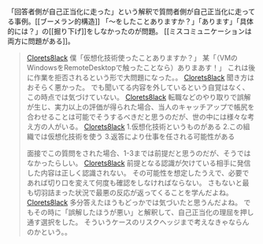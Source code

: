 
「回答者側が自己正当化に走った」という解釈で質問者側が自己正当化に走ってる事例。[[ブーメラン的構造]]
「〜をしたことありますか？」「あります」「具体的には？」の[[掘り下げ]]をしなかったのが問題。
[[ミスコミュニケーションは両方に問題がある]]。

> [Clorets8lack](https://twitter.com/Clorets8lack/status/1682882025567707136) 僕「仮想化技術使ったことありますか？」
>  某「（VMのWindowsをRemoteDesktopで触ったことなら）ありまあす！」
>  これは後に作業を拒否されるという形で大問題になった。。
> [Clorets8lack](https://twitter.com/Clorets8lack/status/1682882571288584194) 聞き方はおそらく悪かった。
>  でも聞いてる内容を外しているという自覚はなく、この時点では気づけていない。
> [Clorets8lack](https://twitter.com/Clorets8lack/status/1682884374470197248) 転職などのやり取りで誤解が生じ、実力以上の評価が得られた場合、当人のキャッチアップで帳尻を合わせることは可能でそうするべきだと思うのだが、世の中には様々な考え方の人がいる。
> [Clorets8lack](https://twitter.com/Clorets8lack/status/1682886400885297152) 1.仮想化技術というものがある
>  2.この組織では仮想化技術を使う
>  3.返答により仕事を任される可能性がある
>
>  面接でこの質問をされた場合、1-3までは前提だと思うのだが、そうではなかったらしい。
> [Clorets8lack](https://twitter.com/Clorets8lack/status/1682887688658255872) 前提となる認識が欠けている相手に発信した内容は正しく認識されない。
>  その可能性を想定したうえで、必要であれば切り口を変えて何度も確認をしなければならない。
>  さもないと最も切羽詰まった状況で最悪の反応が返ってくることを学んだよね。
> [Clorets8lack](https://twitter.com/Clorets8lack/status/1682928797014978561) 多分答えたほうもどっかでは気づいたと思うんだよね。
>  でもその時に「誤解したほうが悪い」と解釈して、自己正当化の理屈を押し通す選択をした。
>  そういうケースのリスクヘッジまで考えなきゃならんのかという。。

